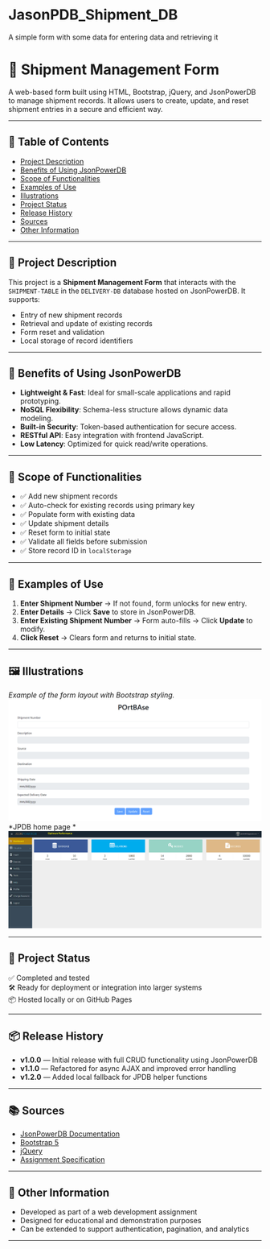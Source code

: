 # JasonPDB_Shipment_DB
A simple form with some data for entering data and retrieving it
# 🚢 Shipment Management Form

A web-based form built using HTML, Bootstrap, jQuery, and JsonPowerDB to manage shipment records. It allows users to create, update, and reset shipment entries in a secure and efficient way.

---

## 📄 Table of Contents

- [Project Description](#project-description)
- [Benefits of Using JsonPowerDB](#benefits-of-using-jsonpowerdb)
- [Scope of Functionalities](#scope-of-functionalities)
- [Examples of Use](#examples-of-use)
- [Illustrations](#illustrations)
- [Project Status](#project-status)
- [Release History](#release-history)
- [Sources](#sources)
- [Other Information](#other-information)

---

## 📘 Project Description

This project is a **Shipment Management Form** that interacts with the `SHIPMENT-TABLE` in the `DELIVERY-DB` database hosted on JsonPowerDB. It supports:

- Entry of new shipment records
- Retrieval and update of existing records
- Form reset and validation
- Local storage of record identifiers

---

## 🚀 Benefits of Using JsonPowerDB

- **Lightweight & Fast**: Ideal for small-scale applications and rapid prototyping.
- **NoSQL Flexibility**: Schema-less structure allows dynamic data modeling.
- **Built-in Security**: Token-based authentication for secure access.
- **RESTful API**: Easy integration with frontend JavaScript.
- **Low Latency**: Optimized for quick read/write operations.

---

## 🧩 Scope of Functionalities

- ✅ Add new shipment records
- ✅ Auto-check for existing records using primary key
- ✅ Populate form with existing data
- ✅ Update shipment details
- ✅ Reset form to initial state
- ✅ Validate all fields before submission
- ✅ Store record ID in `localStorage`

---

## 🧪 Examples of Use

1. **Enter Shipment Number** → If not found, form unlocks for new entry.
2. **Enter Details** → Click **Save** to store in JsonPowerDB.
3. **Enter Existing Shipment Number** → Form auto-fills → Click **Update** to modify.
4. **Click Reset** → Clears form and returns to initial state.

---

## 🖼️ Illustrations
*Example of the form layout with Bootstrap styling.*
![Form Screenshot](JPDB/images/screenshot.png)  
*JPDB home page *
![Form Screenshot](JPDB/images/screenshot_2.png)



---

## 📌 Project Status

✅ Completed and tested  
🛠️ Ready for deployment or integration into larger systems  
📦 Hosted locally or on GitHub Pages

---

## 📦 Release History

- **v1.0.0** — Initial release with full CRUD functionality using JsonPowerDB  
- **v1.1.0** — Refactored for async AJAX and improved error handling  
- **v1.2.0** — Added local fallback for JPDB helper functions

---

## 📚 Sources

- [JsonPowerDB Documentation](https://login2explore.com/jpdb/docs.html)
- [Bootstrap 5](https://getbootstrap.com/)
- [jQuery](https://jquery.com/)
- [Assignment Specification](#)

---

## 🧠 Other Information

- Developed as part of a web development assignment
- Designed for educational and demonstration purposes
- Can be extended to support authentication, pagination, and analytics

---
